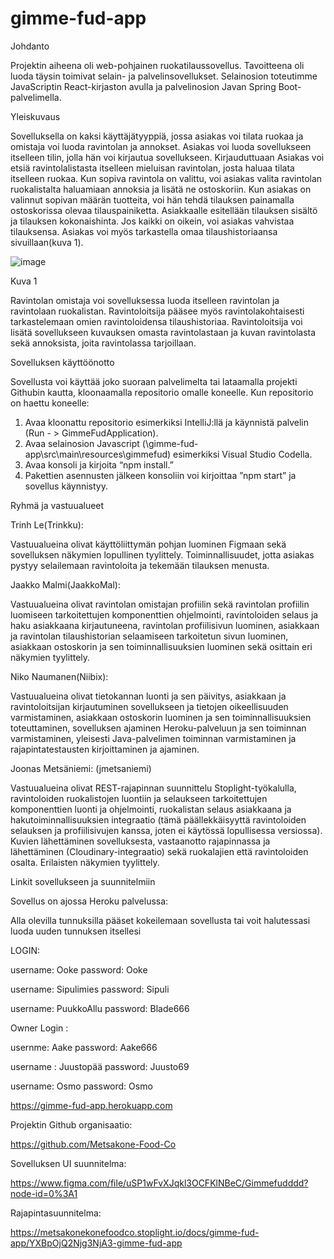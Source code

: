 # gimme-fud-app

Johdanto 

Projektin aiheena oli web-pohjainen ruokatilaussovellus. Tavoitteena oli luoda täysin toimivat selain- ja palvelinsovellukset. Selainosion toteutimme JavaScriptin React-kirjaston avulla ja palvelinosion Javan Spring Boot-palvelimella. 

Yleiskuvaus 

Sovelluksella on kaksi käyttäjätyyppiä, jossa asiakas voi tilata ruokaa ja omistaja voi luoda ravintolan ja annokset. Asiakas voi luoda sovellukseen itselleen tilin, jolla hän voi kirjautua sovellukseen. Kirjauduttuaan Asiakas voi etsiä ravintolalistasta itselleen mieluisan ravintolan, josta haluaa tilata itselleen ruokaa. Kun sopiva ravintola on valittu, voi asiakas valita ravintolan ruokalistalta haluamiaan annoksia ja lisätä ne ostoskoriin. Kun asiakas on valinnut sopivan määrän tuotteita, voi hän tehdä tilauksen painamalla ostoskorissa olevaa tilauspainiketta. Asiakkaalle esitellään tilauksen sisältö ja tilauksen kokonaishinta. Jos kaikki on oikein, voi asiakas vahvistaa tilauksensa. Asiakas voi myös tarkastella omaa tilaushistoriaansa sivuillaan(kuva 1).

![image](https://user-images.githubusercontent.com/91590725/164628386-2386af83-8b22-4439-8b74-e4a027fe7183.png)

Kuva 1

Ravintolan omistaja voi sovelluksessa luoda itselleen ravintolan ja ravintolaan ruokalistan. Ravintoloitsija pääsee myös ravintolakohtaisesti tarkastelemaan omien ravintoloidensa tilaushistoriaa. Ravintoloitsija voi lisätä sovellukseen kuvauksen omasta ravintolastaan ja kuvan ravintolasta sekä annoksista, joita ravintolassa tarjoillaan. 



Sovelluksen käyttöönotto

Sovellusta voi käyttää joko suoraan palvelimelta tai lataamalla projekti Githubin kautta, kloonaamalla repositorio omalle koneelle. Kun repositorio on haettu koneelle:
1)	Avaa kloonattu repositorio esimerkiksi IntelliJ:llä ja käynnistä palvelin (Run - > GimmeFudApplication).
2)	Avaa selainosion Javascript (\gimme-fud-app\src\main\resources\gimmefud) esimerkiksi Visual Studio Codella.
3)	Avaa konsoli ja kirjoita “npm install.” 
4)	Pakettien asennusten jälkeen konsoliin voi kirjoittaa ”npm start” ja sovellus käynnistyy.


Ryhmä ja vastuualueet 

 

Trinh Le(Trinkku): 

Vastuualueina olivat käyttöliittymän pohjan luominen Figmaan sekä sovelluksen näkymien lopullinen tyylittely. Toiminnallisuudet, jotta asiakas pystyy selailemaan ravintoloita ja tekemään tilauksen menusta.  

 

Jaakko Malmi(JaakkoMal):  

Vastuualueina olivat ravintolan omistajan profiilin sekä ravintolan profiilin luomiseen tarkoitettujen komponenttien ohjelmointi, ravintoloiden selaus ja haku asiakkaana kirjautuneena, ravintolan profiilisivun luominen, asiakkaan ja ravintolan tilaushistorian selaamiseen tarkoitetun sivun luominen, asiakkaan ostoskorin ja sen toiminnallisuuksien luominen sekä osittain eri näkymien tyylittely. 

  

Niko Naumanen(Niibix): 

Vastuualueina olivat tietokannan luonti ja sen päivitys, asiakkaan ja ravintoloitsijan kirjautuminen sovellukseen ja tietojen oikeellisuuden varmistaminen, asiakkaan ostoskorin luominen ja sen toiminnallisuuksien toteuttaminen, sovelluksen ajaminen Heroku-palveluun ja sen toiminnan varmistaminen, yleisesti Java-palvelimen toiminnan varmistaminen ja rajapintatestausten kirjoittaminen ja ajaminen.  

 

Joonas Metsäniemi: (jmetsaniemi)

 

Vastuualueina olivat REST-rajapinnan suunnittelu Stoplight-työkalulla, ravintoloiden ruokalistojen luontiin ja selaukseen tarkoitettujen komponenttien luonti ja ohjelmointi, ruokalistan selaus asiakkaana ja hakutoiminnallisuuksien integraatio (tämä päällekkäisyyttä ravintoloiden selauksen ja profiilisivujen kanssa, joten ei käytössä lopullisessa versiossa). Kuvien lähettäminen sovelluksesta, vastaanotto rajapinnassa ja lähettäminen (Cloudinary-integraatio) sekä ruokalajien että ravintoloiden osalta. Erilaisten näkymien tyylittely.  






Linkit sovellukseen ja suunnitelmiin 

 

Sovellus on ajossa Heroku palvelussa: 

Alla olevilla tunnuksilla pääset kokeilemaan sovellusta tai voit halutessasi luoda uuden tunnuksen itsellesi

LOGIN:

username: Ooke
password: Ooke

username: Sipulimies
password: Sipuli

username: PuukkoAllu
password: Blade666

Owner Login :

usernme: Aake
password: Aake666

username : Juustopää
password: Juusto69

username: Osmo
password: Osmo

https://gimme-fud-app.herokuapp.com 

Projektin Github organisaatio: 

https://github.com/Metsakone-Food-Co 

Sovelluksen UI suunnitelma: 

https://www.figma.com/file/uSP1wFvXJqkl3OCFKlNBeC/Gimmefudddd?node-id=0%3A1 

Rajapintasuunnitelma: 

https://metsakonekonefoodco.stoplight.io/docs/gimme-fud-app/YXBpOjQ2Njg3NjA3-gimme-fud-app 

